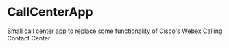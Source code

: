 # CallCenterApp
Small call center app to replace some functionality of Cisco's Webex Calling Contact Center
